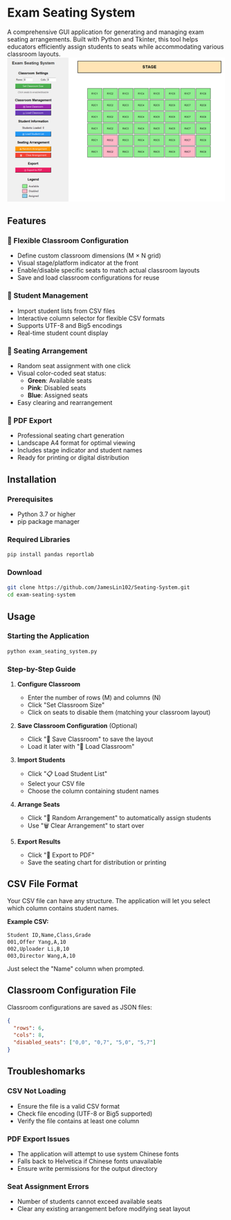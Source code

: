 # Exam Seating System

A comprehensive GUI application for generating and managing exam seating arrangements. Built with Python and Tkinter, this tool helps educators efficiently assign students to seats while accommodating various classroom layouts.
![Figure](figure.png)

## Features

### 🏫 Flexible Classroom Configuration
- Define custom classroom dimensions (M × N grid)
- Visual stage/platform indicator at the front
- Enable/disable specific seats to match actual classroom layouts
- Save and load classroom configurations for reuse

### 👥 Student Management
- Import student lists from CSV files
- Interactive column selector for flexible CSV formats
- Supports UTF-8 and Big5 encodings
- Real-time student count display

### 🎲 Seating Arrangement
- Random seat assignment with one click
- Visual color-coded seat status:
  - **Green**: Available seats
  - **Pink**: Disabled seats
  - **Blue**: Assigned seats
- Easy clearing and rearrangement

### 📄 PDF Export
- Professional seating chart generation
- Landscape A4 format for optimal viewing
- Includes stage indicator and student names
- Ready for printing or digital distribution

## Installation

### Prerequisites
- Python 3.7 or higher
- pip package manager

### Required Libraries
```bash
pip install pandas reportlab
```

### Download
```bash
git clone https://github.com/JamesLin102/Seating-System.git
cd exam-seating-system
```

## Usage

### Starting the Application
```bash
python exam_seating_system.py
```

### Step-by-Step Guide

1. **Configure Classroom**
   - Enter the number of rows (M) and columns (N)
   - Click "Set Classroom Size"
   - Click on seats to disable them (matching your classroom layout)

2. **Save Classroom Configuration** (Optional)
   - Click "💾 Save Classroom" to save the layout
   - Load it later with "📂 Load Classroom"

3. **Import Students**
   - Click "📋 Load Student List"
   - Select your CSV file
   - Choose the column containing student names

4. **Arrange Seats**
   - Click "🎲 Random Arrangement" to automatically assign students
   - Use "🗑️ Clear Arrangement" to start over

5. **Export Results**
   - Click "📄 Export to PDF"
   - Save the seating chart for distribution or printing

## CSV File Format

Your CSV file can have any structure. The application will let you select which column contains student names.

**Example CSV:**
```csv
Student ID,Name,Class,Grade
001,Offer Yang,A,10
002,Uploader Li,B,10
003,Director Wang,A,10
```

Just select the "Name" column when prompted.

## Classroom Configuration File

Classroom configurations are saved as JSON files:

```json
{
  "rows": 6,
  "cols": 8,
  "disabled_seats": ["0,0", "0,7", "5,0", "5,7"]
}
```

## Troubleshomarks

### CSV Not Loading
- Ensure the file is a valid CSV format
- Check file encoding (UTF-8 or Big5 supported)
- Verify the file contains at least one column

### PDF Export Issues
- The application will attempt to use system Chinese fonts
- Falls back to Helvetica if Chinese fonts unavailable
- Ensure write permissions for the output directory

### Seat Assignment Errors
- Number of students cannot exceed available seats
- Clear any existing arrangement before modifying seat layout

